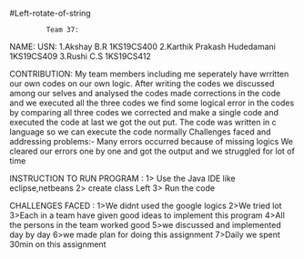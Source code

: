 #Left-rotate-of-string       
             
             Team 37:
NAME:                                   USN:
1.Akshay B.R                         1KS19CS400
2.Karthik Prakash Hudedamani         1KS19CS409 
3.Rushi C.S                          1KS19CS412


CONTRIBUTION:
My team members including me seperately have wrritten our own codes on our own logic. After 
writing the codes we discussed among our selves and analysed the codes made corrections in the code 
and we executed all the three codes we find some logical error in the codes by comparing all three codes 
we corrected and make a single code and executed the code at last we got the out put.
The code was written in c language so we can execute the code normally
Challenges faced and addressing problems:-
Many errors occurred because of missing  logics
We cleared our errors one by one and got the output and we struggled for lot of time

INSTRUCTION TO RUN PROGRAM :
1> Use the Java IDE like eclipse,netbeans 
2> create class Left
3> Run the code

CHALLENGES FACED :
1>We didnt used the google logics
2>We tried lot 
3>Each in a team have given good ideas to implement this program
4>All the persons in the team worked good 
5>we discussed and implemented day by day 
6>we made plan for doing this assignment
7>Daily we spent 30min on this assignment



